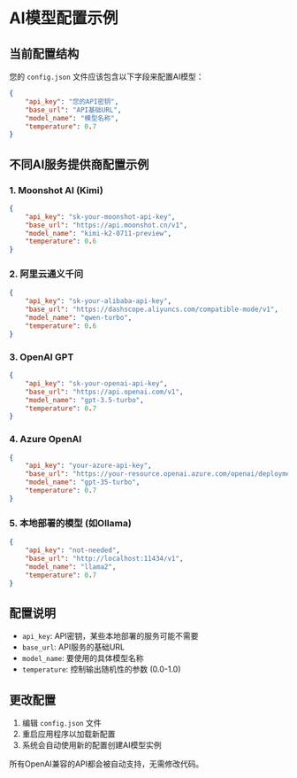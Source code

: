 # AI模型配置示例

## 当前配置结构

您的 `config.json` 文件应该包含以下字段来配置AI模型：

```json
{
    "api_key": "您的API密钥",
    "base_url": "API基础URL",
    "model_name": "模型名称",
    "temperature": 0.7
}
```

## 不同AI服务提供商配置示例

### 1. Moonshot AI (Kimi)
```json
{
    "api_key": "sk-your-moonshot-api-key",
    "base_url": "https://api.moonshot.cn/v1",
    "model_name": "kimi-k2-0711-preview",
    "temperature": 0.6
}
```

### 2. 阿里云通义千问
```json
{
    "api_key": "sk-your-alibaba-api-key",
    "base_url": "https://dashscope.aliyuncs.com/compatible-mode/v1",
    "model_name": "qwen-turbo",
    "temperature": 0.6
}
```

### 3. OpenAI GPT
```json
{
    "api_key": "sk-your-openai-api-key",
    "base_url": "https://api.openai.com/v1",
    "model_name": "gpt-3.5-turbo",
    "temperature": 0.7
}
```

### 4. Azure OpenAI
```json
{
    "api_key": "your-azure-api-key",
    "base_url": "https://your-resource.openai.azure.com/openai/deployments/your-deployment/",
    "model_name": "gpt-35-turbo",
    "temperature": 0.7
}
```

### 5. 本地部署的模型 (如Ollama)
```json
{
    "api_key": "not-needed",
    "base_url": "http://localhost:11434/v1",
    "model_name": "llama2",
    "temperature": 0.7
}
```

## 配置说明

- `api_key`: API密钥，某些本地部署的服务可能不需要
- `base_url`: API服务的基础URL
- `model_name`: 要使用的具体模型名称
- `temperature`: 控制输出随机性的参数 (0.0-1.0)

## 更改配置

1. 编辑 `config.json` 文件
2. 重启应用程序以加载新配置
3. 系统会自动使用新的配置创建AI模型实例

所有OpenAI兼容的API都会被自动支持，无需修改代码。
